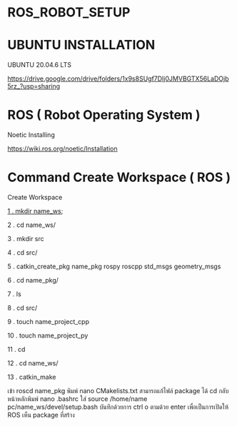 # ROS_ROBOT_SETUP

# UBUNTU INSTALLATION
 UBUNTU 20.04.6 LTS
 
 https://drive.google.com/drive/folders/1x9s8SUgf7DIj0JMVBGTX56LaDOjb5rz_?usp=sharing

# ROS ( Robot Operating System )
 Noetic Installing

 https://wiki.ros.org/noetic/Installation

# Command Create Workspace ( ROS )
 Create Workspace
 
  [1 . mkdir name_ws](javascript:void(navigator.clipboard.writeText('ข้อความที่ต้องการคัดลอก')));

  2 . cd name_ws/
  
  3 . mkdir src
  
  4 . cd src/
  
  5 . catkin_create_pkg name_pkg rospy roscpp std_msgs geometry_msgs
  
  6 . cd name_pkg/
  
  7 . ls
  
  8 . cd src/
  
  9 . touch name_project_cpp
  
  10 . touch name_project_py
  
  11 . cd
  
  12 . cd name_ws/
  
  13 . catkin_make
  
  เข้า roscd name_pkg พิมพ์ nano CMakelists.txt สามารถแก้ไฟล์ package ได้
  cd กลับหน้าหลักพิมพ์ nano .bashrc ใส่ source /home/name pc/name_ws/devel/setup.bash บันทึกด้วยการ ctrl o ตามด้วย enter 
  เพื่อเป็นการเปิดให้ ROS เห็น package ที่สร้าง 
